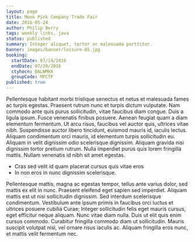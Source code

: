 ```yaml
---
layout: page
title: Moon Pink Company Trade Fair
date: 2016-05-24
author: Philip Berry
tags: weekly links, java
status: published
summary: Integer aliquet, tortor ac malesuada porttitor.
banner: images/banner/leisure-05.jpg
booking:
  startDate: 07/19/2016
  endDate: 07/20/2016
  ctyhocn: BALWMHX
  groupCode: MPCTF
published: true
---
```

Pellentesque habitant morbi tristique senectus et netus et malesuada fames ac turpis egestas. Praesent rutrum nunc et turpis dictum vulputate. Nam commodo ante quis purus sollicitudin, vitae faucibus diam congue. Duis a ligula ipsum. Fusce venenatis finibus posuere. Aenean feugiat quam a diam elementum fermentum. Ut arcu risus, faucibus vel auctor quis, ultrices vitae nibh. Suspendisse auctor libero tincidunt, euismod mauris id, iaculis lectus. Aliquam condimentum orci mauris, id elementum turpis sollicitudin eu. Aliquam in velit dignissim odio scelerisque dignissim. Aliquam gravida nisi dignissim tortor pretium rutrum. Nulla imperdiet purus quis lorem fringilla mattis. Nullam venenatis id nibh sit amet egestas.

* Cras sed velit id quam placerat cursus quis vitae eros
* In non eros in nunc dignissim scelerisque.

Pellentesque mattis, magna ac egestas tempor, tellus ante varius dolor, sed mattis ex elit in nunc. Praesent eleifend eget sapien sed imperdiet. Aliquam mattis est ut nisi sollicitudin dignissim. Sed interdum scelerisque condimentum. Vestibulum ante ipsum primis in faucibus orci luctus et ultrices posuere cubilia Curae; Integer sollicitudin felis eget mauris cursus, eget efficitur neque aliquam. Nunc vitae diam nulla. Duis ut elit quis enim cursus commodo. Curabitur fringilla commodo diam ut sollicitudin. Mauris suscipit volutpat nisi, vel ornare risus iaculis ac. Aliquam fringilla eros nunc, et mattis velit fermentum nec.
